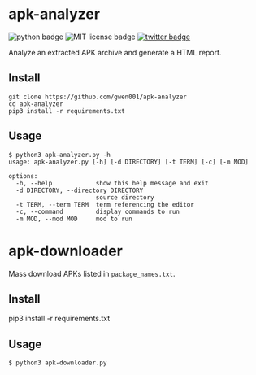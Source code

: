 # apk-analyzer
<p align="left">
    <img src="https://img.shields.io/badge/python-v3-blue" alt="python badge">
    <img src="https://img.shields.io/badge/license-MIT-green" alt="MIT license badge">
    <a href="https://twitter.com/intent/tweet?text=https%3a%2f%2fgithub.com%2fgwen001%2fapk-analyzer%2f" target="_blank"><img src="https://img.shields.io/twitter/url?style=social&url=https%3A%2F%2Fgithub.com%2Fgwen001%2Fapk-analyzer" alt="twitter badge"></a>
</p>

Analyze an extracted APK archive and generate a HTML report.

## Install

```
git clone https://github.com/gwen001/apk-analyzer
cd apk-analyzer
pip3 install -r requirements.txt
```

## Usage

```
$ python3 apk-analyzer.py -h
usage: apk-analyzer.py [-h] [-d DIRECTORY] [-t TERM] [-c] [-m MOD]

options:
  -h, --help            show this help message and exit
  -d DIRECTORY, --directory DIRECTORY
                        source directory
  -t TERM, --term TERM  term referencing the editor
  -c, --command         display commands to run
  -m MOD, --mod MOD     mod to run
```


# apk-downloader

Mass download APKs listed in `package_names.txt`.

## Install

pip3 install -r requirements.txt

## Usage

```
$ python3 apk-downloader.py
```
